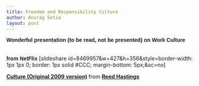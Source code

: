 ```yaml
---
title: Freedom and Responsibility Culture
author: Anurag Setia
layout: post
---
```

**<span style="font-family:Verdana, sans-serif;">Wonderful presentation (to be read, not be presented) on Work Culture&nbsp;</span>**  
**<span style="font-family:Verdana, sans-serif;"><br /></span>****<span style="font-family:Verdana, sans-serif;"><br /></span>****<span style="font-family:Verdana, sans-serif;">from NetFlix </span>**[slideshare id=8469957&w=427&h=356&style=border-width: 1px 1px 0; border: 1px solid #CCC; margin-bottom: 5px;&sc=no] 

<div style="margin-bottom:5px;">
  <strong> <a href="http://www.slideshare.net/reed2001/culture-2009" target="_blank" title="Culture (Original 2009 version)" rel="noopener noreferrer">Culture (Original 2009 version)</a> </strong> from <strong><a href="http://www.slideshare.net/reed2001" target="_blank" rel="noopener noreferrer">Reed Hastings</a></strong> </p>
</div>